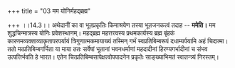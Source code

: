 +++
title = "03 मम योनिर्महद्ब्रह्म"

+++
।।14.3।। अथेदानीं का वा भूतप्रकृतिः किमाश्रयेण तस्या भूतजनकत्वं तदाह --
**ममेति।** मम शुद्धचिन्मात्रस्य योनिः प्रवेशस्थानम्। महद्ब्रह्म
महत्तत्त्वस्य प्रथमकार्यस्य ब्रह्म बृंहकं कारणमव्यक्ताव्याकृतापरपर्यायं
त्रिगुणात्मकमायाख्यं तस्मिन् गर्भं स्वप्रतिबिम्बरूपं दधाम्यर्पयामि अहं
चिदात्मा। ततो मत्प्रतिबिम्बगर्भिता या माया ततः सर्वेषां भूतानां
भवनधर्माणां महदादीनां हिरण्यगर्भादीनां च संभव उत्पत्तिर्भवति हे भारत।
एतेन चित्प्रतिबिम्बसापेक्षत्वोपपादनेन प्रकृतेः साङ्ख्याभिमतं
स्वातन्त्र्यं निरस्तम्।
